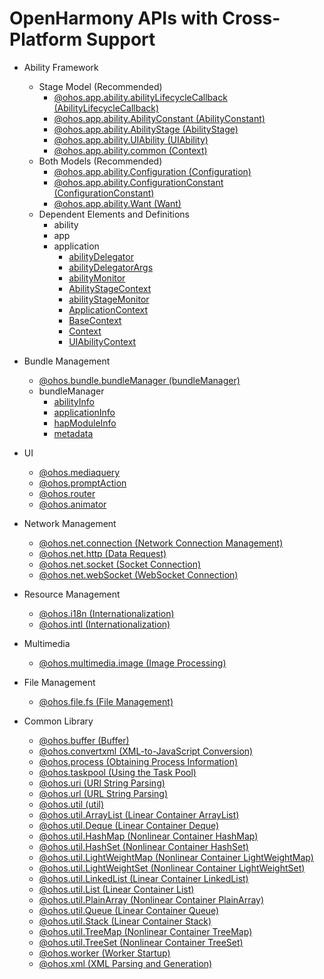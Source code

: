 # OpenHarmony APIs with Cross-Platform Support
- Ability Framework
  - Stage Model (Recommended)
    - [@ohos.app.ability.abilityLifecycleCallback (AbilityLifecycleCallback)](js-apis-app-ability-abilityLifecycleCallback.md)
    - [@ohos.app.ability.AbilityConstant (AbilityConstant)](js-apis-app-ability-abilityConstant.md)
    - [@ohos.app.ability.AbilityStage (AbilityStage)](js-apis-app-ability-abilityStage.md)
    - [@ohos.app.ability.UIAbility (UIAbility)](js-apis-app-ability-uiAbility.md)
    - [@ohos.app.ability.common (Context)](js-apis-app-ability-common.md)
  - Both Models (Recommended)
    - [@ohos.app.ability.Configuration (Configuration)](js-apis-app-ability-configuration.md)
    - [@ohos.app.ability.ConfigurationConstant (ConfigurationConstant)](js-apis-app-ability-configurationConstant.md)
    - [@ohos.app.ability.Want (Want)](js-apis-app-ability-want.md)
  - Dependent Elements and Definitions
    - ability
    - app
    - application
      - [abilityDelegator](js-apis-inner-application-abilityDelegator.md)
      - [abilityDelegatorArgs](js-apis-inner-application-abilityDelegatorArgs.md)
      - [abilityMonitor](js-apis-inner-application-abilityMonitor.md)
      - [AbilityStageContext](js-apis-inner-application-abilityStageContext.md)
      - [abilityStageMonitor](js-apis-inner-application-abilityStageMonitor.md)
      - [ApplicationContext](js-apis-inner-application-applicationContext.md)
      - [BaseContext](js-apis-inner-application-baseContext.md)
      - [Context](js-apis-inner-application-context.md)
      - [UIAbilityContext](js-apis-inner-application-uiAbilityContext.md)

- Bundle Management
  - [@ohos.bundle.bundleManager (bundleManager)](js-apis-bundleManager.md)
  - bundleManager
    - [abilityInfo](js-apis-bundleManager-abilityInfo.md)
    - [applicationInfo](js-apis-bundleManager-applicationInfo.md)
    - [hapModuleInfo](js-apis-bundleManager-hapModuleInfo.md)
    - [metadata](js-apis-bundleManager-metadata.md)
- UI
  - [@ohos.mediaquery](https://gitee.com/openharmony/docs/blob/master/en/application-dev/reference/apis/js-apis-mediaquery.md)
  - [@ohos.promptAction](https://gitee.com/openharmony/docs/blob/master/en/application-dev/reference/apis/js-apis-promptAction.md)
  - [@ohos.router](https://gitee.com/openharmony/docs/blob/master/en/application-dev/reference/apis/js-apis-router.md)
  - [@ohos.animator](https://gitee.com/openharmony/docs/blob/master/zh-cn/application-dev/reference/apis/js-apis-animator.md)

- Network Management
  - [@ohos.net.connection (Network Connection Management)](js-apis-net-connection.md)
  - [@ohos.net.http (Data Request)](js-apis-http.md)
  - [@ohos.net.socket (Socket Connection)](js-apis-socket.md)
  - [@ohos.net.webSocket (WebSocket Connection)](js-apis-webSocket.md)

- Resource Management
  - [@ohos.i18n (Internationalization)](js-apis-i18n.md)
  - [@ohos.intl (Internationalization)](js-apis-intl.md)

- Multimedia
  - [@ohos.multimedia.image (Image Processing)](js-apis-image.md)

- File Management
  - [@ohos.file.fs (File Management)](js-apis-file-fs.md)

- Common Library
  - [@ohos.buffer (Buffer)](js-apis-buffer.md)
  - [@ohos.convertxml (XML-to-JavaScript Conversion)](js-apis-convertxml.md)
  - [@ohos.process (Obtaining Process Information)](js-apis-process.md)
  - [@ohos.taskpool (Using the Task Pool)](js-apis-taskpool.md)
  - [@ohos.uri (URI String Parsing)](js-apis-uri.md)
  - [@ohos.url (URL String Parsing)](js-apis-url.md)
  - [@ohos.util (util)](js-apis-util.md)
  - [@ohos.util.ArrayList (Linear Container ArrayList)](js-apis-arraylist.md)
  - [@ohos.util.Deque (Linear Container Deque)](js-apis-deque.md)
  - [@ohos.util.HashMap (Nonlinear Container HashMap)](js-apis-hashmap.md)
  - [@ohos.util.HashSet (Nonlinear Container HashSet)](js-apis-hashset.md)
  - [@ohos.util.LightWeightMap (Nonlinear Container LightWeightMap)](js-apis-lightweightmap.md)
  - [@ohos.util.LightWeightSet (Nonlinear Container LightWeightSet)](js-apis-lightweightset.md)
  - [@ohos.util.LinkedList (Linear Container LinkedList)](js-apis-linkedlist.md)
  - [@ohos.util.List (Linear Container List)](js-apis-list.md)
  - [@ohos.util.PlainArray (Nonlinear Container PlainArray)](js-apis-plainarray.md)
  - [@ohos.util.Queue (Linear Container Queue)](js-apis-queue.md)
  - [@ohos.util.Stack (Linear Container Stack)](js-apis-stack.md)
  - [@ohos.util.TreeMap (Nonlinear Container TreeMap)](js-apis-treemap.md)
  - [@ohos.util.TreeSet (Nonlinear Container TreeSet)](js-apis-treeset.md)
  - [@ohos.worker (Worker Startup)](js-apis-worker.md)
  - [@ohos.xml (XML Parsing and Generation)](js-apis-xml.md)
